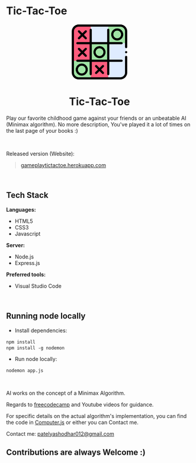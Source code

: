 # Tic-Tac-Toe

<div align="center">
	<a href="https://github.com/yashodharpatel/Tic-Tac-Toe/blob/master/src/icon/icon.png?raw=true" target="_blank">
		<img src="https://github.com/yashodharpatel/Tic-Tac-Toe/blob/master/src/icon/icon.png?raw=true"
			alt="tictactoe icon" width=150px>
	</a>
	<h1>Tic-Tac-Toe</h1>
</div>

<p>Play our favorite childhood game against your friends or an unbeatable AI (Minimax algorithm). No more description,
	You've played it a lot of times on the last page of your books :)
</p>
<br>

<p>Released version (Website):</p>

<blockquote>
	<a href="https://gameplaytictactoe.herokuapp.com/" target="blank">gameplaytictactoe.herokuapp.com</a>
</blockquote>
<br>

<h2>Tech Stack</h2>
<p><strong>Languages:</strong></p>
<ul>
	<li>HTML5</li>
	<li>CSS3</li>
	<li>Javascript</li>
</ul>

<p><strong>Server:</strong></p>
<ul>
	<li>Node.js</li>
	<li>Express.js</li>
</ul>

<p><strong>Preferred tools:</strong></p>
<ul>
	<li>Visual Studio Code</li>
</ul>
<br>

<h2>Running node locally</h2>
<ul>
	<li>Install dependencies:</li>
</ul>
<pre><code>npm install 
npm install -g nodemon</code></pre>

<ul>
    <li>Run node locally:</li>
</ul>
<pre><code>nodemon app.js</code></pre>
<br>

AI works on the concept of a Minimax Algorithm.

Regards to <a href="https://www.freecodecamp.org/news/how-to-make-your-tic-tac-toe-game-unbeatable-by-using-the-minimax-algorithm-9d690bad4b37/" target="blank">freecodecamp</a> and Youtube videos for guidance.

For specific details on the actual algorithm's implementation, you can find the code in <a href="https://raw.githubusercontent.com/yashodharpatel/Tic-Tac-Toe/master/static/Javascript/Computer.js">Computer.js</a> or either you can Contact me.

Contact me: [patelyashodhar012@gmail.com](mailto:patelyashodhar012@gmail.com)

<h2>Contributions are always Welcome :)</h2>